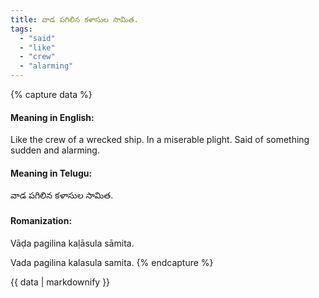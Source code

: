 ```yaml
---
title: వాడ పగిలిన కళాసుల సామిత.
tags:
  - "said"
  - "like"
  - "crew"
  - "alarming"
---
```


{% capture data %}
#### Meaning in English:
Like the crew of a wrecked ship.
In a miserable plight.
Said of something sudden and alarming.

#### Meaning in Telugu:
వాడ పగిలిన కళాసుల సామిత.

#### Romanization:
Vāḍa pagilina kaḷāsula sāmita.

Vada pagilina kalasula samita.
{% endcapture %}

{{ data | markdownify }}

